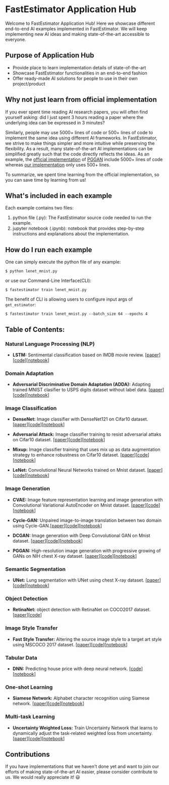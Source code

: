 # FastEstimator Application Hub

Welcome to FastEstimator Application Hub! Here we showcase different end-to-end AI examples implemented in FastEstimator. We will keep implementing new AI ideas and making state-of-the-art accessible to everyone.

## Purpose of Application Hub

* Provide place to learn implementation details of state-of-the-art
* Showcase FastEstimator functionalities in an end-to-end fashion
* Offer ready-made AI solutions for people to use in their own project/product


## Why not just learn from official implementation
If you ever spent time reading AI research papers, you will often find yourself asking: did I just spent 3 hours reading a paper where the underlying idea can be expressed in 3 minutes?

Similarly, people may use 5000+ lines of code or 500+ lines of code to implement the same idea using different AI frameworks. In FastEstimator, we strive to make things simpler and more intuitive while preserving the flexibility. As a result, many state-of-the-art AI implementations can be simplified greatly such that the code directly reflects the ideas. As an example, the [official implementation](https://github.com/tkarras/progressive_growing_of_gans) of [PGGAN](https://arxiv.org/abs/1710.10196) include 5000+ lines of code whereas [our implementation](https://github.com/fastestimator/fastestimator/tree/master/apphub/image_generation/pggan_nihchestxray) only uses 500+ lines.

To summarize, we spent time learning from the official implementation, so you can save time by learning from us!

## What's included in each example

Each example contains two files:

1. python file (.py): The FastEstimator source code needed to run the example.
2. jupyter notebook (.ipynb): notebook that provides step-by-step instructions and explanations about the implementation.


## How do I run each example

One can simply execute the python file of any example:
```
$ python lenet_mnist.py
```

or use our Command-Line Interface(CLI):

```
$ fastestimator train lenet_mnist.py
```

The benefit of CLI is allowing users to configure input args of `get_estimator`:

```
$ fastestimator train lenet_mnist.py --batch_size 64 --epochs 4
```


## Table of Contents:
### Natural Language Processing (NLP)

* **LSTM:** Sentimental classification based on IMDB movie review. [[paper](https://www.bioinf.jku.at/publications/older/2604.pdf)][[code](https://github.com/fastestimator/fastestimator/blob/master/apphub/NLP/lstm_imdb/lstm_imdb.py)][[notebook](https://github.com/fastestimator/fastestimator/blob/master/apphub/NLP/lstm_imdb/lstm_imdb.ipynb)]

### Domain Adaptation
* **Adversarial Discriminative Domain Adaptation (ADDA):** Adapting trained MNIST clasifier to USPS digits dataset without label data. [[paper](https://arxiv.org/abs/1702.05464)][[code](https://github.com/fastestimator/fastestimator/blob/master/apphub/domain_adaptation/ADDA/ADDA.py)][[notebook](https://github.com/fastestimator/fastestimator/blob/master/apphub/domain_adaptation/ADDA/ADDA.ipynb)]

### Image Classification
* **DenseNet:** Image classifier with DenseNet121 on Cifar10 dataset. [[paper](https://arxiv.org/abs/1608.06993)][[code](https://github.com/fastestimator/fastestimator/blob/master/apphub/image_classification/densenet121_cifar10/densenet121_cifar10.py)][[notebook](https://github.com/fastestimator/fastestimator/blob/master/apphub/image_classification/densenet121_cifar10/densenet121_cifar10.ipynb)]

* **Adversarial Attack:** Image classifier training to resist adversarial attaks on Cifar10 dataset. [[paper](https://arxiv.org/abs/1412.6572)][[code](https://github.com/fastestimator/fastestimator/blob/master/apphub/image_classification/lenet_cifar10_adversarial/lenet_cifar10_adversarial.py)][[notebook](https://github.com/fastestimator/fastestimator/blob/master/apphub/image_classification/lenet_cifar10_adversarial/lenet_cifar10_adversarial.ipynb)]

* **Mixup:** Image classifier training that uses mix up as data augmentation strategy to enhance robustness on Cifar10 dataset. [[paper](https://arxiv.org/abs/1710.09412)][[code](https://github.com/fastestimator/fastestimator/blob/master/apphub/image_classification/lenet_cifar10_mixup/lenet_cifar10_mixup.py)][[notebook](https://github.com/fastestimator/fastestimator/blob/master/apphub/image_classification/lenet_cifar10_mixup/lenet_cifar10_mixup.ipynb)]

* **LeNet:** Convolutional Neural Networks trained on Mnist dataset. [[paper](http://yann.lecun.com/exdb/publis/pdf/lecun-01a.pdf)][[code](https://github.com/fastestimator/fastestimator/blob/master/apphub/image_classification/lenet_mnist/lenet_mnist.py)][[notebook](https://github.com/fastestimator/fastestimator/blob/master/apphub/image_classification/lenet_mnist/lenet_mnist.ipynb)]

### Image Generation
* **CVAE:** Image feature representation learning and image generation with Convolutional Variational AutoEncoder on Mnist dataset. [[paper](https://arxiv.org/abs/1312.6114)][[code](https://github.com/fastestimator/fastestimator/blob/master/apphub/image_generation/cvae_mnist/cvae_mnist.py)][[notebook](https://github.com/fastestimator/fastestimator/blob/master/apphub/image_generation/cvae_mnist/cvae_mnist.ipynb)]

* **Cycle-GAN:** Unpaired image-to-image translation between two domain using Cycle-GAN.[[paper](https://arxiv.org/abs/1703.10593)][[code](https://github.com/fastestimator/fastestimator/blob/master/apphub/image_generation/cyclegan_horse2zebra/cyclegan_horse2zebra.py)][[notebook](https://github.com/fastestimator/fastestimator/blob/master/apphub/image_generation/cyclegan_horse2zebra/cyclegan.ipynb)]

* **DCGAN:** Image generation with Deep Convolutional GAN on Mnist dataset. [[paper](https://arxiv.org/abs/1511.06434)][[code](https://github.com/fastestimator/fastestimator/blob/master/apphub/image_generation/dcgan_mnist/dcgan_mnist.py)][[notebook](https://github.com/fastestimator/fastestimator/blob/master/apphub/image_generation/dcgan_mnist/dcgan_mnist.ipynb)]

* **PGGAN:** High-resolution image generation with progressive growing of GANs on NIH chest X-ray dataset. [[paper](https://arxiv.org/abs/1710.10196)][[code](https://github.com/fastestimator/fastestimator/blob/master/apphub/image_generation/pggan_nihchestxray/pggan_nihchestxray.py)][[notebook](https://github.com/fastestimator/fastestimator/blob/master/apphub/image_generation/pggan_nihchestxray/pggan_nihchestxray.ipynb)]

### Semantic Segmentation
* **UNet:** Lung segmentation with UNet using chest X-ray dataset. [[paper](https://arxiv.org/abs/1505.04597)][[code](https://github.com/fastestimator/fastestimator/blob/master/apphub/semantic_segmentation/unet_montgomery/unet_montgomery.py)][[notebook](https://github.com/fastestimator/fastestimator/blob/master/apphub/semantic_segmentation/unet_montgomery/unet_montgomery.ipynb)]


### Object Detection

* **RetinaNet:** object detection with RetinaNet on COCO2017 dataset. [[paper](https://arxiv.org/abs/1708.02002)][[code](https://github.com/vbvg2008/fastestimator/blob/master/apphub/instance_detection/retinanet_coco/retinanet_coco.py)]

### Image Style Transfer
* **Fast Style Transfer:** Altering the source image style to a target art style using MSCOCO 2017 dataset. [[paper](https://cs.stanford.edu/people/jcjohns/papers/eccv16/JohnsonECCV16.pdf)][[code](https://github.com/fastestimator/fastestimator/blob/master/apphub/style_transfer/fst_coco/fst_coco.py)][[notebook](https://github.com/fastestimator/fastestimator/blob/master/apphub/style_transfer/fst_coco/fst_coco.ipynb)]

### Tabular Data
* **DNN:** Predicting house price with deep neural network. [[code](https://github.com/fastestimator/fastestimator/blob/master/apphub/tabular/dnn_housing/dnn_housing.py)][[notebook](https://github.com/fastestimator/fastestimator/blob/master/apphub/tabular/dnn_housing/dnn_housing.ipynb)]


### One-shot Learning
* **Siamese Network:** Alphabet character recognition using Siamese network. [[paper](https://www.cs.cmu.edu/~rsalakhu/papers/oneshot1.pdf)][[code](https://github.com/fastestimator/fastestimator/blob/master/apphub/one_shot_learning/siamese_network.py)][[notebook](https://github.com/fastestimator/fastestimator/blob/master/apphub/one_shot_learning/siamese_network.ipynb)]

### Multi-task Learning
* **Uncertainty Weighted Loss:** Train Uncertainty Network that learns to dynamically adjust the task-related weighted loss from uncertainty. [[paper](https://arxiv.org/abs/1705.07115)][[code](https://github.com/fastestimator/fastestimator/blob/master/apphub/multi_task_learning/uncertainty_weighted_loss/uncertainty_loss_cub200.py)][[notebook](https://github.com/fastestimator/fastestimator/blob/master/apphub/multi_task_learning/uncertainty_weighted_loss/uncertainty_loss_cub200.ipynb)]


## Contributions
If you have implementations that we haven't done yet and want to join our efforts of making state-of-the-art AI easier, please consider contribute to us. We would really appreciate it! :smiley:

